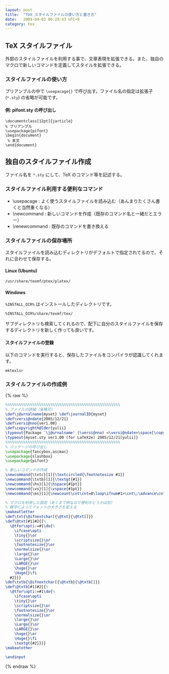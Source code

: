 ```yaml
---
layout: post
title:  "TeX スタイルファイルの使い方と書き方"
date:   2009-04-03 06:29:43 UTC+9
category: tex
---
```


## TeX スタイルファイル

外部のスタイルファイルを利用する事で、文章表現を拡張できる。また、独自のマクロで新しいコマンドを定義してスタイルを拡張できる。

### スタイルファイルの使い方

プリアンブルの中で `\usepacage{}` で呼び出す。ファイル名の指定は拡張子 (`*.sty`) の省略が可能です。

#### 例: pifont.sty の呼び出し

~~~text
\documentclass[12pt]{jarticle}
% プリアンブル
\usepackage{pifont}
\begin{document}
 % 本文
\end{document}
~~~

## 独自のスタイルファイル作成

ファイル名を `*.sty` にして、TeX のコマンド等を記述する。

### スタイルファイル利用する便利なコマンド

- \usepacage : よく使うスタイルファイルを読み込む（あんまりたくさん書くと当然重くなる）
- \newcommand : 新しいコマンドを作成（既存のコマンド名と一緒だとエラー）
- \renewcommand : 既存のコマンドを書き換える

### スタイルファイルの保存場所

スタイルファイルを読み込むディレクトリがデフォルトで指定されてるので、それに合わせて保存する。

#### Linux (Ubuntu)

~~~
/usr/share/texmf/ptex/platex/
~~~

#### Windows

`%INSTALL_DIR%` はインストールしたディレクトリです。

~~~
%INSTALL_DIR%/share/texmf/tex/
~~~

サブディレクトリも検索してくれるので、配下に自分のスタイルファイルを保存するディレクトリを新しく作っても良いです。

#### スタイルファイルの登録

以下のコマンドを実行すると、保存したファイルをコンパイラが認識してくれます。

~~~
mktexlsr
~~~

### スタイルファイルの作成例

{% raw %}
~~~tex
%%%%%%%%%%%%%%%%%%%%%%%%%%%%%%%%%%%%%%%%%%%%%%%%%%%
% ファイルの詳細（省略可）
\def\j@urnalname{myset} \def\journalID{myset}
\def\versi@ndate{2005/12/21}
\def\versi@nno{ver1.00}
\def\copyrighth@lder{yulii}
\typeout{Package `\j@urnalname' (\versi@nno) <\versi@ndate>\space[\copyrighth@lder]}
\typeout{myset.sty ver1.00 (for LaTeX2e) 2005/12/21[yulii]}
%%%%%%%%%%%%%%%%%%%%%%%%%%%%%%%%%%%%%%%%%%%%%%%%%%%
% パッケージの呼び出し
\usepackage{fancybox,ascmac}
\usepackage{slashbox}
\usepackage{pifont}

% 新しいコマンドの作成
\newcommand{\txtc}[1]{\textcircled{\footnotesize #1}}
\newcommand{\txtb}[1]{\textgt{#1}}
\newcommand{\hs}[1]{\hspace{#1pt}}
\newcommand{\vs}[1]{\vspace{#1pt}}
\newcommand{\ms}[1]{\newcount\cnt\cnt=0\loop\ifnum#1>\cnt\;\advance\cnt by 1\repeat}

% マクロを利用した設定（あくまで例なので便利かどうかは別）
% 数字によってフォントの大きさを変える
\makeatletter
\def\txt{\@ifnextchar[{\@txt}{\@txt[]}}
\def\@txt[#1]#2{{%
  \@tfor\opti:=#1\do{%
    \ifcase\opti
    \tiny{}\or
    \scriptsize{}\or
    \footnotesize{}\or
    \normalsize{}\or
    \large{}\or
    \Large{}\or
    \LARGE{}\or
    \huge{}\or
    \Huge{}\fi
  #2}}}
\def\txtb{\@ifnextchar[{\@txtb}{\@txtb[]}}
\def\@txtb[#1]#2{{%
  \@tfor\opti:=#1\do{%
    \ifcase\opti
    \tiny{}\or
    \scriptsize{}\or
    \footnotesize{}\or
    \normalsize{}\or
    \large{}\or
    \Large{}\or
    \LARGE{}\or
    \huge{}\or
    \Huge{}\fi
    \textgt{#2}}}}
\makeatother

\endinput
~~~
{% endraw %}

